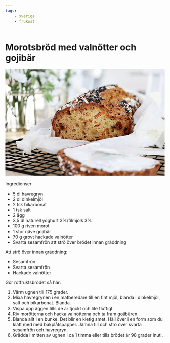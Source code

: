 ```yaml
---
tags:
    - sverige
    - frukost
---
```

# Morotsbröd med valnötter och gojibär

![image](/img/bröd/morotsbröd-med-valnötter-och-gojibär.jpg)

Ingredienser

- 5 dl havregryn
- 2 dl dinkelmjöl
- 2 tsk bikarbonat
- 1 tsk salt
- 2 ägg
- 3,5 dl naturell yoghurt 3%/filmjölk 3%
- 100 g riven morot
- 1 stor näve gojibär
- 70 g grovt hackade valnötter
- Svarta sesamfrön att strö över brödet innan gräddning

Att strö över innan  gräddning:

- Sesamfrön
- Svarta sesamfrön
- Hackade valnötter

Gör rotfruktsbrödet så här:

1. Värm ugnen till 175 grader.
2. Mixa havregrynen i en matberedare till en fint mjöl, blanda i dinkelmjöl, salt och bikarbonat. Blanda.
3. Vispa upp äggen tills de är tjockt och lite fluffigt.
4. Riv morötterna och hacka valnötterna och ta fram gojibären.
5. Blanda allt i en bunke. Det blir en kletig smet. Häll över i en form som du klätt med med bakplåtspapper. Jämna till och strö över svarta sesamfrön och havregryn.
6. Grädda i mitten av ugnen i ca 1 timma eller tills brödet är 98 grader inuti.
